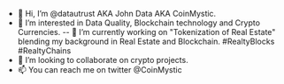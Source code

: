 - 👋 Hi, I’m @datautrust AKA John Data AKA CoinMystic.
- 👀 I’m interested in Data Quality, Blockchain technology  and Crypto Currencies.
-- 🌱 I’m currently working on "Tokenization of Real Estate" blending my background in Real Estate and Blockchain. #RealtyBlocks #RealtyChains
- 💞️ I’m looking to collaborate on crypto projects. 
- 📫 You can reach me on twitter @CoinMystic

<!---
datautrust/datautrust is a ✨ special ✨ repository because its `README.md` (this file) appears on your GitHub profile.
You can click the Preview link to take a look at your changes.
--->
